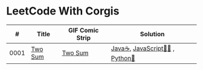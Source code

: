 # LeetCode With Corgis


| #  | Title   | GIF Comic Strip | Solution | 
|----| ------- | --------------- | -------- | 
|0001| [Two Sum](./0001-Two-Sum) |  [Two Sum ](https://medium.com/codewithcorgis/leetcode-with-corgis-and-kittens-solving-the-two-sum-problem-75b8591d2bbb)               | [Java☕](./0001-Two-Sum/java), [JavaScript🍦💛](./0001-Two-Sum/javascript) , [Python🐍](./0001-Two-Sum/python) | 
